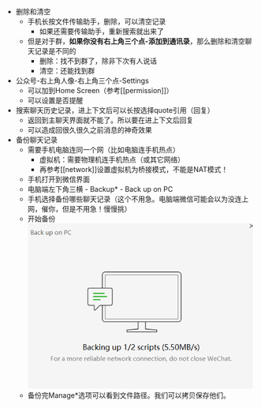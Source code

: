 - 删除和清空
  - 手机长按文件传输助手，删除，可以清空记录
    - 如果还需要传输助手，重新搜索就出来了
  - 但是对于群，**如果你没有右上角三个点-添加到通讯录**，那么删除和清空聊天记录是不同的
    - 删除：找不到群了，除非下次有人说话
    - 清空：还能找到群
- 公众号-右上角人像-右上角三个点-Settings
  - 可以加到Home Screen（参考[[permission]]）
  - 可以设置是否提醒
- 搜索聊天历史记录，进上下文后可以长按选择quote引用（回复）
  - 返回到主聊天界面就不能了。所以要在进上下文后回复
  - 可以造成回很久很久之前消息的神奇效果
- 备份聊天记录
  - 需要手机电脑连同一个网（比如电脑连手机热点）
    - 虚拟机：需要物理机连手机热点（或其它网络）
    - 再参考[[network]]设置虚拟机为桥接模式，不能是NAT模式！
  - 手机打开到微信界面
  - 电脑端左下角三横 - Backup* - Back up on PC
  - 手机选择备份哪些聊天记录（这个不用急。电脑端微信可能会以为没连上网，催你，但是不用急！慢慢挑）
  - 开始备份![](wechat-backup.png)
  - 备份完Manage*选项可以看到文件路径。我们可以拷贝保存他们。